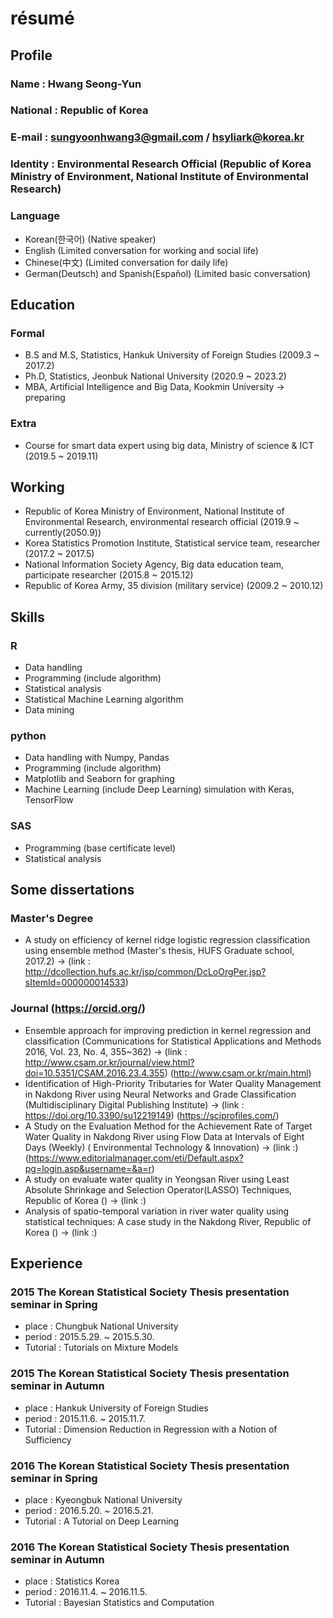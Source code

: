 # résumé    


## Profile  

### Name : Hwang Seong-Yun 
### National : Republic of Korea
### E-mail : sungyoonhwang3@gmail.com / hsyliark@korea.kr
### Identity : Environmental Research Official (Republic of Korea Ministry of Environment, National Institute of Environmental Research)
### Language 
- Korean(한국어) (Native speaker)
- English (Limited conversation for working and social life)
- Chinese(中文) (Limited conversation for daily life) 
- German(Deutsch) and Spanish(Español) (Limited basic conversation)


## Education 

### Formal
- B.S and M.S, Statistics, Hankuk University of Foreign Studies (2009.3 ~ 2017.2) 
- Ph.D, Statistics, Jeonbuk National University (2020.9 ~ 2023.2) 
- MBA, Artificial Intelligence and Big Data, Kookmin University -> preparing
### Extra
- Course for smart data expert using big data, Ministry of science & ICT (2019.5 ~ 2019.11) 


## Working

- Republic of Korea Ministry of Environment, National Institute of Environmental Research, environmental research official (2019.9 ~ currently(2050.9))
- Korea Statistics Promotion Institute, Statistical service team, researcher (2017.2 ~ 2017.5) 
- National Information Society Agency, Big data education team, participate researcher (2015.8 ~ 2015.12)
- Republic of Korea Army, 35 division (military service) (2009.2 ~ 2010.12)


## Skills 

### R
- Data handling
- Programming (include algorithm)
- Statistical analysis
- Statistical Machine Learning algorithm
- Data mining
### python
- Data handling with Numpy, Pandas
- Programming (include algorithm) 
- Matplotlib and Seaborn for graphing
- Machine Learning (include Deep Learning) simulation with Keras, TensorFlow
### SAS
- Programming (base certificate level)
- Statistical analysis


## Some dissertations

### Master's Degree
- A study on efficiency of kernel ridge logistic regression classification using ensemble method (Master's thesis, HUFS Graduate school, 2017.2) -> (link : http://dcollection.hufs.ac.kr/jsp/common/DcLoOrgPer.jsp?sItemId=000000014533)
### Journal (https://orcid.org/)
- Ensemble approach for improving prediction in kernel regression and classification (Communications for Statistical Applications and Methods 2016, Vol. 23, No. 4, 355~362) -> (link : http://www.csam.or.kr/journal/view.html?doi=10.5351/CSAM.2016.23.4.355) (http://www.csam.or.kr/main.html)
- Identification of High-Priority Tributaries for Water Quality Management in Nakdong River using Neural Networks and Grade Classification (Multidisciplinary Digital Publishing Institute) -> (link : https://doi.org/10.3390/su12219149) (https://sciprofiles.com/) 
- A Study on the Evaluation Method for the Achievement Rate of Target Water Quality in Nakdong River using Flow Data at Intervals of Eight Days (Weekly) (
Environmental Technology & Innovation) -> (link :) (https://www.editorialmanager.com/eti/Default.aspx?pg=login.asp&username=&a=r)  
- A study on evaluate water quality in Yeongsan River using Least Absolute Shrinkage and Selection Operator(LASSO) Techniques, Republic of Korea () -> (link :)
- Analysis of spatio-temporal variation in river water quality using statistical techniques: A case study in the Nakdong River, Republic of Korea () -> (link :) 


## Experience

### 2015 The Korean Statistical Society Thesis presentation seminar in Spring
- place : Chungbuk National University
- period : 2015.5.29. ~ 2015.5.30.
- Tutorial : Tutorials on Mixture Models
### 2015 The Korean Statistical Society Thesis presentation seminar in Autumn
- place : Hankuk University of Foreign Studies 
- period : 2015.11.6. ~ 2015.11.7.
- Tutorial : Dimension Reduction in Regression with a Notion of Sufficiency
### 2016 The Korean Statistical Society Thesis presentation seminar in Spring
- place : Kyeongbuk National University
- period : 2016.5.20. ~ 2016.5.21.
- Tutorial : A Tutorial on Deep Learning
### 2016 The Korean Statistical Society Thesis presentation seminar in Autumn
- place : Statistics Korea
- period : 2016.11.4. ~ 2016.11.5.
- Tutorial : Bayesian Statistics and Computation
  

